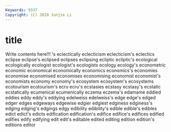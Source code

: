 ```yaml
---
Keywords: 9337
Copyright: (C) 2020 Junjie Li
---
```


# title

Write contents here!!!
's 
eclectically 
eclecticism 
eclecticism's 
eclectics 
eclipse 
eclipse's 
eclipsed
eclipses 
eclipsing 
ecliptic 
ecliptic's 
ecological 
ecologically 
ecologist 
ecologist's 
ecologists 
ecology
ecology's 
econometric 
economic 
economical 
economically 
economics 
economics's 
economies 
economise 
economised
economises 
economising 
economist 
economist's 
economists 
economy 
economy's 
ecosystem 
ecosystem's 
ecosystems
ecotourism 
ecotourism's 
ecru 
ecru's 
ecstasies 
ecstasy 
ecstasy's 
ecstatic 
ecstatically 
ecumenical
ecumenically 
eczema 
eczema's 
edamame 
eddied 
eddies 
eddy 
eddy's 
eddying 
edelweiss
edelweiss's 
edge 
edge's 
edged 
edger 
edges 
edgeways 
edgewise 
edgier 
edgiest
edginess 
edginess's 
edging 
edging's 
edgings 
edgy 
edibility 
edibility's 
edible 
edible's
edibles 
edict 
edict's 
edicts 
edification 
edification's 
edifice 
edifice's 
edifices 
edified
edifies 
edify 
edifying 
edit 
edit's 
editable 
edited 
editing 
edition 
edition's
editions 
editor 

